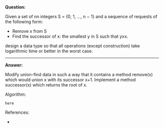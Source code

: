 **Question:**

Given a set of nn integers S = {0, 1, ..., n − 1} and a sequence of requests of the following form:
    
+ Remove x from S
+ Find the successor of x: the smallest y in S such that y≥x.
          
design a data type so that all operations (except construction)  take logarithmic time or better in the worst case.

---

**Answer:**

Modify union-find data in such a way that it contains a method remove(x) which would union x with its successor x+1. Implement a method successor(x) which returns the root of x.

Algorithm:
    
    here

References:

+ []()
